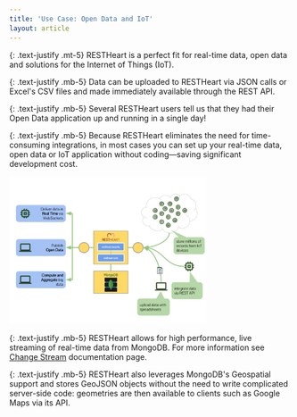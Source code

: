 ```yaml
---
title: 'Use Case: Open Data and IoT'
layout: article
---
```


{: .text-justify .mt-5}
RESTHeart is a perfect fit for real-time data, open data and solutions for the Internet of Things (IoT).

{: .text-justify .mb-5}
Data can be uploaded to RESTHeart via JSON calls or Excel's CSV files and made immediately available through the REST API.

{: .text-justify .mb-5}
Several RESTHeart users tell us that they had their Open Data application up and running in a single day!

{: .text-justify .mb-5}
Because RESTHeart eliminates the need for time-consuming integrations, in most cases you can set up your real-time data, open data or IoT application without coding—saving significant development cost.

<img src="/images/restheart-open-data-and-iot.svg" width="70%" height="auto" class="mx-auto d-block img-responsive" />

{: .text-justify .mb-5}
RESTHeart allows for high performance, live streaming of real-time data from MongoDB. For more information see [Change Stream](/docs/change-streams/) documentation page.

{: .text-justify .mb-5}
RESTHeart also leverages MongoDB's Geospatial support and stores GeoJSON objects without the need to write complicated server-side code: geometries are then available to clients such as Google Maps via its API.
